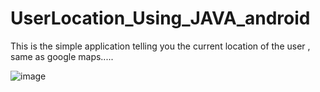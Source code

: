 # UserLocation_Using_JAVA_android

This is the simple application telling you the current location of the user , same as google maps.....

![image](https://user-images.githubusercontent.com/104202659/168147452-3945fed7-3749-4b27-84da-da4b3ce74cf0.png)

